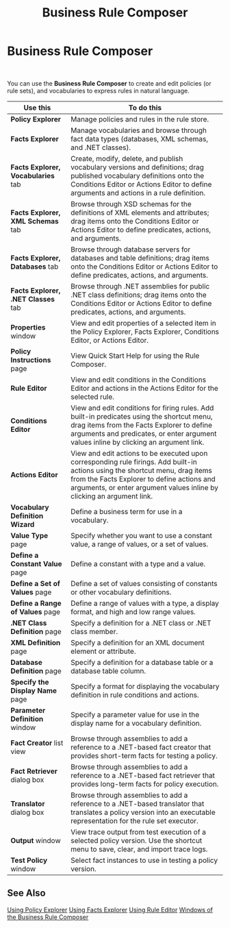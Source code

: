 ﻿---
title: Business Rule Composer
TOCTitle: Business Rule Composer
ms:assetid: 9f4f2d94-ad13-4ec7-a938-fd0ab4be4e0a
ms:mtpsurl: https://msdn.microsoft.com/library/Aa577642(v=BTS.80)
ms:contentKeyID: 51530037
ms.date: 08/30/2017
mtps_version: v=BTS.80
f1_keywords:
- bts10.bre.composer.main
---

# Business Rule Composer

 

You can use the **Business Rule Composer** to create and edit policies (or rule sets), and vocabularies to express rules in natural language.

<table>
<thead>
<tr class="header">
<th>Use this</th>
<th>To do this</th>
</tr>
</thead>
<tbody>
<tr class="odd">
<td><strong>Policy Explorer</strong></td>
<td>Manage policies and rules in the rule store.</td>
</tr>
<tr class="even">
<td><strong>Facts Explorer</strong></td>
<td>Manage vocabularies and browse through fact data types (databases, XML schemas, and .NET classes).</td>
</tr>
<tr class="odd">
<td><strong>Facts Explorer, Vocabularies</strong> tab</td>
<td>Create, modify, delete, and publish vocabulary versions and definitions; drag published vocabulary definitions onto the Conditions Editor or Actions Editor to define arguments and actions in a rule definition.</td>
</tr>
<tr class="even">
<td><strong>Facts Explorer, XML Schemas</strong> tab</td>
<td>Browse through XSD schemas for the definitions of XML elements and attributes; drag items onto the Conditions Editor or Actions Editor to define predicates, actions, and arguments.</td>
</tr>
<tr class="odd">
<td><strong>Facts Explorer, Databases</strong> tab</td>
<td>Browse through database servers for databases and table definitions; drag items onto the Conditions Editor or Actions Editor to define predicates, actions, and arguments.</td>
</tr>
<tr class="even">
<td><strong>Facts Explorer, .NET Classes</strong> tab</td>
<td>Browse through .NET assemblies for public .NET class definitions; drag items onto the Conditions Editor or Actions Editor to define predicates, actions, and arguments.</td>
</tr>
<tr class="odd">
<td><strong>Properties</strong> window</td>
<td>View and edit properties of a selected item in the Policy Explorer, Facts Explorer, Conditions Editor, or Actions Editor.</td>
</tr>
<tr class="even">
<td><strong>Policy Instructions</strong> page</td>
<td>View Quick Start Help for using the Rule Composer.</td>
</tr>
<tr class="odd">
<td><strong>Rule Editor</strong></td>
<td>View and edit conditions in the Conditions Editor and actions in the Actions Editor for the selected rule.</td>
</tr>
<tr class="even">
<td><strong>Conditions Editor</strong></td>
<td>View and edit conditions for firing rules. Add built-in predicates using the shortcut menu, drag items from the Facts Explorer to define arguments and predicates, or enter argument values inline by clicking an argument link.</td>
</tr>
<tr class="odd">
<td><strong>Actions Editor</strong></td>
<td>View and edit actions to be executed upon corresponding rule firings. Add built-in actions using the shortcut menu, drag items from the Facts Explorer to define actions and arguments, or enter argument values inline by clicking an argument link.</td>
</tr>
<tr class="even">
<td><strong>Vocabulary Definition Wizard</strong></td>
<td>Define a business term for use in a vocabulary.</td>
</tr>
<tr class="odd">
<td><strong>Value Type</strong> page</td>
<td>Specify whether you want to use a constant value, a range of values, or a set of values.</td>
</tr>
<tr class="even">
<td><strong>Define a Constant Value</strong> page</td>
<td>Define a constant with a type and a value.</td>
</tr>
<tr class="odd">
<td><strong>Define a Set of Values</strong> page</td>
<td>Define a set of values consisting of constants or other vocabulary definitions.</td>
</tr>
<tr class="even">
<td><strong>Define a Range of Values</strong> page</td>
<td>Define a range of values with a type, a display format, and high and low range values.</td>
</tr>
<tr class="odd">
<td><strong>.NET Class Definition</strong> page</td>
<td>Specify a definition for a .NET class or .NET class member.</td>
</tr>
<tr class="even">
<td><strong>XML Definition</strong> page</td>
<td>Specify a definition for an XML document element or attribute.</td>
</tr>
<tr class="odd">
<td><strong>Database Definition</strong> page</td>
<td>Specify a definition for a database table or a database table column.</td>
</tr>
<tr class="even">
<td><strong>Specify the Display Name</strong> page</td>
<td>Specify a format for displaying the vocabulary definition in rule conditions and actions.</td>
</tr>
<tr class="odd">
<td><strong>Parameter Definition</strong> window</td>
<td>Specify a parameter value for use in the display name for a vocabulary definition.</td>
</tr>
<tr class="even">
<td><strong>Fact Creator</strong> list view</td>
<td>Browse through assemblies to add a reference to a .NET-based fact creator that provides short-term facts for testing a policy.</td>
</tr>
<tr class="odd">
<td><strong>Fact Retriever</strong> dialog box</td>
<td>Browse through assemblies to add a reference to a .NET-based fact retriever that provides long-term facts for policy execution.</td>
</tr>
<tr class="even">
<td><strong>Translator</strong> dialog box</td>
<td>Browse through assemblies to add a reference to a .NET-based translator that translates a policy version into an executable representation for the rule set executor.</td>
</tr>
<tr class="odd">
<td><strong>Output</strong> window</td>
<td>View trace output from test execution of a selected policy version. Use the shortcut menu to save, clear, and import trace logs.</td>
</tr>
<tr class="even">
<td><strong>Test Policy</strong> window</td>
<td>Select fact instances to use in testing a policy version.</td>
</tr>
</tbody>
</table>


## See Also

[Using Policy Explorer](https://msdn.microsoft.com/library/aa559224\(v=bts.80\))  
[Using Facts Explorer](https://msdn.microsoft.com/library/aa561796\(v=bts.80\))  
[Using Rule Editor](https://msdn.microsoft.com/library/aa560525\(v=bts.80\))  
[Windows of the Business Rule Composer](https://msdn.microsoft.com/library/aa561030\(v=bts.80\))

